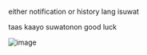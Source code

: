 either notification or history lang isuwat


taas kaayo suwatonon good luck


![image](https://github.com/user-attachments/assets/6507f974-ef03-4b5c-912f-c73b29ab3274)

